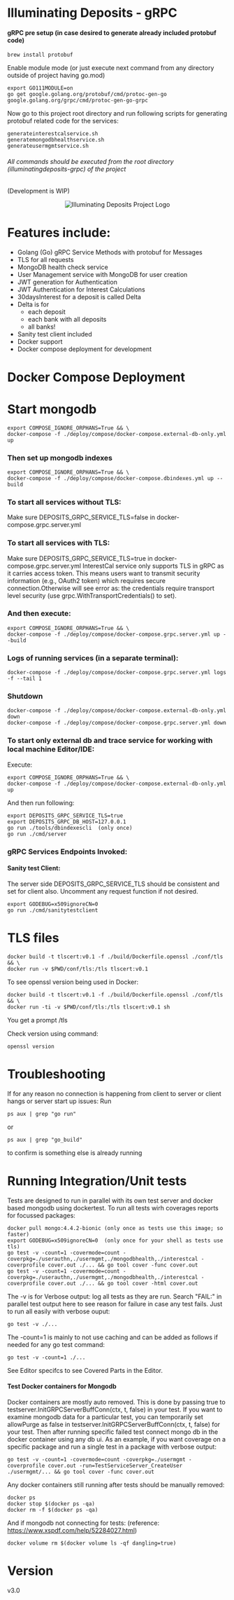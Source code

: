 # Illuminating Deposits - gRPC

#### gRPC pre setup  (in case desired to generate already included protobuf code)

```
brew install protobuf
``` 
Enable module mode (or just execute next command from any directory outside of project having go.mod)
```
export GO111MODULE=on 
go get google.golang.org/protobuf/cmd/protoc-gen-go google.golang.org/grpc/cmd/protoc-gen-go-grpc 
```

Now go to this project root directory and run following scripts for generating protobuf related code for the services:
```
generateinterestcalservice.sh
generatemongodbhealthservice.sh
generateusermgmtservice.sh 
```

###### All commands should be executed from the root directory (illuminatingdeposits-grpc) of the project
(Development is WIP)

<p align="center">
<img src="./logo.png" alt="Illuminating Deposits Project Logo" title="Illuminating Deposits Project Logo" />
</p>

# Features include:
- Golang (Go) gRPC Service Methods with protobuf for Messages
- TLS for all requests
- MongoDB health check service
- User Management service with MongoDB for user creation
- JWT generation for Authentication 
- JWT Authentication for Interest Calculations
- 30daysInterest for a deposit is called Delta
- Delta is for 
     - each deposit 
     - each bank with all deposits
     - all banks!
- Sanity test client included
- Docker support 
- Docker compose deployment for development 

# Docker Compose Deployment

# Start mongodb
```shell
export COMPOSE_IGNORE_ORPHANS=True && \
docker-compose -f ./deploy/compose/docker-compose.external-db-only.yml up 
```

### Then set up mongodb indexes
```shell
export COMPOSE_IGNORE_ORPHANS=True && \
docker-compose -f ./deploy/compose/docker-compose.dbindexes.yml up --build
````

### To start all services without TLS:
Make sure DEPOSITS_GRPC_SERVICE_TLS=false in docker-compose.grpc.server.yml
### To start all services with TLS:
Make sure DEPOSITS_GRPC_SERVICE_TLS=true in docker-compose.grpc.server.yml
InterestCal service only supports TLS in gRPC as it carries access token.
This means users want to transmit security
information (e.g., OAuth2 token) which requires secure connection.Otherwise will see error as:
the credentials require transport level security (use grpc.WithTransportCredentials() to set).
### And then execute:
```shell
export COMPOSE_IGNORE_ORPHANS=True && \
docker-compose -f ./deploy/compose/docker-compose.grpc.server.yml up --build
```

### Logs of running services (in a separate terminal):
```shell
docker-compose -f ./deploy/compose/docker-compose.grpc.server.yml logs -f --tail 1  
``` 

### Shutdown
```shell
docker-compose -f ./deploy/compose/docker-compose.external-db-only.yml down
docker-compose -f ./deploy/compose/docker-compose.grpc.server.yml down
```

### To start only external db and trace service for working with local machine Editor/IDE:
Execute:
```shell
export COMPOSE_IGNORE_ORPHANS=True && \
docker-compose -f ./deploy/compose/docker-compose.external-db-only.yml up
```
And then run following:
```shell
export DEPOSITS_GRPC_SERVICE_TLS=true
export DEPOSITS_GRPC_DB_HOST=127.0.0.1
go run ./tools/dbindexescli  (only once)
go run ./cmd/server
```

### gRPC Services Endpoints Invoked:

#### Sanity test Client:
The server side DEPOSITS_GRPC_SERVICE_TLS should be consistent and set for client also.
Uncomment any request function if not desired.

```shell 
export GODEBUG=x509ignoreCN=0
go run ./cmd/sanitytestclient
```

# TLS files
```shell
docker build -t tlscert:v0.1 -f ./build/Dockerfile.openssl ./conf/tls && \
docker run -v $PWD/conf/tls:/tls tlscert:v0.1
``` 

To see openssl version being used in Docker:
```shell
docker build -t tlscert:v0.1 -f ./build/Dockerfile.openssl ./conf/tls && \
docker run -ti -v $PWD/conf/tls:/tls tlscert:v0.1 sh
```

You get a prompt
/tls 

Check version using command:
```shell
openssl version
```

# Troubleshooting
If for any reason no connection is happening from client to server or client hangs or server start up issues:
Run 
```
ps aux | grep "go run" 
```
or
```
ps aux | grep "go_build" 
```
to confirm is something else is already running

# Running Integration/Unit tests
Tests are designed to run in parallel with its own test server and docker based mongodb using dockertest.
To run all tests wirh coverages reports for focussed packages:
```shell 
docker pull mongo:4.4.2-bionic (only once as tests use this image; so faster)
export GODEBUG=x509ignoreCN=0  (only once for your shell as tests use tls) 
go test -v -count=1 -covermode=count -coverpkg=./userauthn,./usermgmt,./mongodbhealth,./interestcal -coverprofile cover.out ./... && go tool cover -func cover.out
go test -v -count=1 -covermode=count -coverpkg=./userauthn,./usermgmt,./mongodbhealth,./interestcal -coverprofile cover.out ./... && go tool cover -html cover.out
```
The -v is for Verbose output: log all tests as they are run. Search "FAIL:" in parallel test output here to see reason for failure
in case any test fails.
Just to run all easily with verbose ouput:
```shell
go test -v ./... 
```
The -count=1 is mainly to not use caching and can be added as follows if needed for 
any go test command:
```shell 
go test -v -count=1 ./...
```
See Editor specifcs to see Covered Parts in the Editor.
#### Test Docker containers for Mongodb
Docker containers are mostly auto removed. This is done by passing true to testserver.InitGRPCServerBuffConn(ctx, t, false)
in your test.
If you want to examine mongodb data for a particular test, you can temporarily 
set allowPurge as false in testserver.InitGRPCServerBuffConn(ctx, t, false) for your test.
Then after running specific failed test connect mongo db in the docker container using any db ui.
As an example, if you want coverage on a specific package and run a single test in a package with verbose output:
```shell 
go test -v -count=1 -covermode=count -coverpkg=./usermgmt -coverprofile cover.out -run=TestServiceServer_CreateUser ./usermgmt/... && go tool cover -func cover.out
```
Any docker containers still running after tests should be manually removed:
```shell 
docker ps
docker stop $(docker ps -qa)
docker rm -f $(docker ps -qa)
```
And if mongodb not connecting for tests: (reference: https://www.xspdf.com/help/52284027.html)
```shell 
docker volume rm $(docker volume ls -qf dangling=true)
```
# Version
v3.0